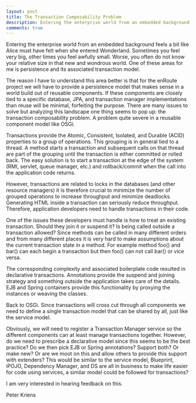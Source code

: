 ```yaml
---
layout: post
title: The Transaction Composability Problem
description: Entering the enterprise world from an embedded background feels a bit like Alice must have felt when she entered Wonderland. Sometimes you feel very big, other times you feel awfully small ...
comments: true
---
```


Entering the enterprise world from an embedded background feels a bit like Alice 
must have felt when she entered Wonderland. Sometimes you feel very big, other 
times you feel awfully small. Worse, you often do not know your relative size in 
that new and wondrous world. One of these areas for me is persistence and its 
associated transaction model.

The reason I have to understand this area better is that for the enRoute project 
we will have to provide a persistence model that makes sense in a world build out 
of reusable components. If these components are closely tied to a specific database, 
JPA, and transaction manager implementations than reuse will be minimal, forfeiting 
the purpose. There are many issues to solve but analyzing this landscape one thing 
seems to pop up: the transaction composability problem. A problem quite severe 
in a reusable component model like OSGi.

Transactions provide the Atomic, Consistent, Isolated, and Durable (ACID) properties 
to a group of operations. This grouping is in general tied to a thread. A method 
starts a transaction and subsequent calls on that thread are part of the grouping 
until the transaction is either committed or rolled back. The easy solution is 
to start a transaction at the edge of the system (RMI, servlet, queue manager, 
etc.) and rollback/commit when the call into the application code returns. 

However,  transactions are related to locks in the databases (and other resource managers) 
it is therefore crucial to minimize the number of grouped operations to increase throughput 
and minimize deadlocks. Generating HTML inside a transaction can seriously reduce throughput. 
Therefore, application developers need to handle transactions in their code.

One of the issues these developers must handle is how to treat an existing transaction.
 Should they join it or suspend it? Is being called outside a transaction allowed? Since 
 methods can be called in many different orders and from many different places it is very 
 hard to make assumptions about the current transaction state in a method. For example 
 method foo() and bar() can each begin a transaction but then foo() can not call 
 bar() or vice versa.

The corresponding complexity and associated boilerplate code resulted in declarative 
transactions. Annotations provide the suspend and joining strategy and something 
outside the application takes care of the details. EJB and Spring containers 
provide this functionality by proxying the instances or weaving the classes.

Back to OSGi. Since transactions will cross cut through all components we 
need to define a single transaction model that can be shared by all, just 
like the service model.

Obviously, we will need to register a Transaction Manager service so the 
different components can at least manage transactions together. However, do 
we need to prescribe a declarative model since this seems to be the best practice? 
Do we then pick EJB or Spring annotations? Support both? Or make new? Or are we moot 
on this and allow others to provide this support with extenders? This would be similar 
to the service model, Blueprint, iPOJO, Dependency Manager, and DS are all in business 
to make life easier for code using services, a similar model could be followed for transactions?

I am very interested in hearing feedback on this.

Peter Kriens
